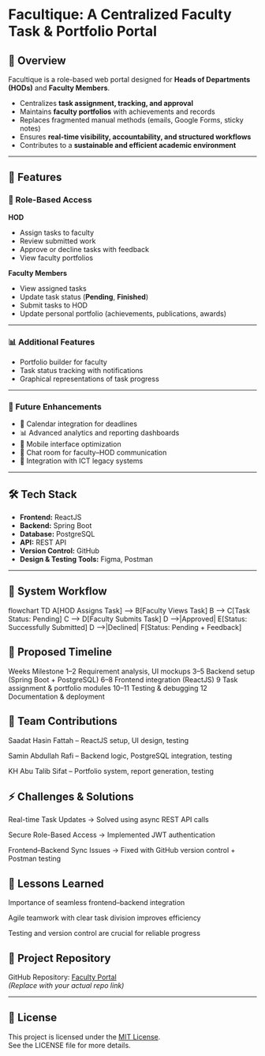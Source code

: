 # Facultique: A Centralized Faculty Task & Portfolio Portal  

## 🚀 Overview  
Facultique is a role-based web portal designed for **Heads of Departments (HODs)** and **Faculty Members**.  

- Centralizes **task assignment, tracking, and approval**  
- Maintains **faculty portfolios** with achievements and records  
- Replaces fragmented manual methods (emails, Google Forms, sticky notes)  
- Ensures **real-time visibility, accountability, and structured workflows**  
- Contributes to a **sustainable and efficient academic environment**  

---

## 🎯 Features  

### 👤 Role-Based Access  
**HOD**  
- Assign tasks to faculty  
- Review submitted work  
- Approve or decline tasks with feedback  
- View faculty portfolios  

**Faculty Members**  
- View assigned tasks  
- Update task status (**Pending**, **Finished**)  
- Submit tasks to HOD  
- Update personal portfolio (achievements, publications, awards)  

---

### 📊 Additional Features  
- Portfolio builder for faculty  
- Task status tracking with notifications  
- Graphical representations of task progress  

---

### 🔮 Future Enhancements  
- 📅 Calendar integration for deadlines  
- 📊 Advanced analytics and reporting dashboards  
- 📱 Mobile interface optimization  
- 💬 Chat room for faculty–HOD communication  
- 🔗 Integration with ICT legacy systems  

---

## 🛠️ Tech Stack  
- **Frontend:** ReactJS  
- **Backend:** Spring Boot  
- **Database:** PostgreSQL  
- **API:** REST API  
- **Version Control:** GitHub  
- **Design & Testing Tools:** Figma, Postman  

---
## 📌 System Workflow  
flowchart TD
    A[HOD Assigns Task] --> B[Faculty Views Task]
    B --> C[Task Status: Pending]
    C --> D[Faculty Submits Task]
    D -->|Approved| E[Status: Successfully Submitted]
    D -->|Declined| F[Status: Pending + Feedback]

## 📅 Proposed Timeline
Weeks	Milestone
1–2	Requirement analysis, UI mockups
3–5	Backend setup (Spring Boot + PostgreSQL)
6–8	Frontend integration (ReactJS)
9	Task assignment & portfolio modules
10–11	Testing & debugging
12	Documentation & deployment

## 👥 Team Contributions

Saadat Hasin Fattah – ReactJS setup, UI design, testing

Samin Abdullah Rafi – Backend logic, PostgreSQL integration, testing

KH Abu Talib Sifat – Portfolio system, report generation, testing

## ⚡ Challenges & Solutions

Real-time Task Updates → Solved using async REST API calls

Secure Role-Based Access → Implemented JWT authentication

Frontend–Backend Sync Issues → Fixed with GitHub version control + Postman testing

## 📖 Lessons Learned

Importance of seamless frontend–backend integration

Agile teamwork with clear task division improves efficiency

Testing and version control are crucial for reliable progress

## 🔗 Project Repository  

GitHub Repository: [Faculty Portal](https://github.com/voidsamin/Facultique.git)  
*(Replace with your actual repo link)*  

---

## 📜 License  
This project is licensed under the [MIT License](./LICENSE).  
See the LICENSE file for more details. 
